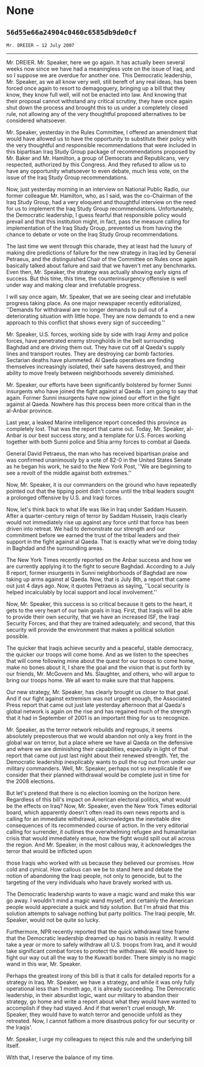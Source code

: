 # None
## `56d55e66a24904c0460c6585db9de0cf`
`Mr. DREIER — 12 July 2007`

---


Mr. DREIER. Mr. Speaker, here we go again. It has actually been 
several weeks now since we have had a meaningless vote on the issue of 
Iraq, and so I suppose we are overdue for another one. This Democratic 
leadership, Mr. Speaker, as we all know very well, still bereft of any 
real ideas, has been forced once again to resort to demagoguery, 
bringing up a bill that they know, they know full well, will not be 
enacted into law. And knowing that their proposal cannot withstand any 
critical scrutiny, they have once again shut down the process and 
brought this to us under a completely closed rule, not allowing any of 
the very thoughtful proposed alternatives to be considered whatsoever.

Mr. Speaker, yesterday in the Rules Committee, I offered an amendment 
that would have allowed us to have the opportunity to substitute their 
policy with the very thoughtful and responsible recommendations that 
were included in this bipartisan Iraq Study Group package of 
recommendations proposed by Mr. Baker and Mr. Hamilton, a group of 
Democrats and Republicans, very respected, authorized by this Congress. 
And they refused to allow us to have any opportunity whatsoever to even 
debate, much less vote, on the issue of the Iraq Study Group 
recommendations.

Now, just yesterday morning in an interview on National Public Radio, 
our former colleague Mr. Hamilton, who, as I said, was the co-Chairman 
of the Iraq Study Group, had a very eloquent and thoughtful interview 
on the need for us to implement the Iraq Study Group recommendations. 
Unfortunately, the Democratic leadership, I guess fearful that 
responsible policy would prevail and that this institution might, in 
fact, pass the measure calling for implementation of the Iraq Study 
Group, prevented us from having the chance to debate or vote on the 
Iraq Study Group recommendations.

The last time we went through this charade, they at least had the 
luxury of making dire predictions of failure for the new strategy in 
Iraq led by General Petraeus, and the distinguished Chair of the 
Committee on Rules once again basically talked about failure and said 
that we haven't met any benchmarks. Even then, Mr. Speaker, the 
strategy was actually showing early signs of success. But this time, 
this time, the counterinsurgency offensive is well under way and making 
clear and irrefutable progress.

I will say once again, Mr. Speaker, that we are seeing clear and 
irrefutable progress taking place. As one major newspaper recently 
editorialized, ''Demands for withdrawal are no longer demands to pull 
out of a deteriorating situation with little hope. They are now demands 
to end a new approach to this conflict that shows every sign of 
succeeding.''

Mr. Speaker, U.S. forces, working side by side with Iraqi Army and 
police forces, have penetrated enemy strongholds in the belt 
surrounding Baghdad and are driving them out. They have cut off al 
Qaeda's supply lines and transport routes. They are destroying car bomb 
factories. Sectarian deaths have plummeted. Al Qaeda operatives are 
finding themselves increasingly isolated, their safe havens destroyed, 
and their ability to move freely between neighborhoods severely 
diminished.

Mr. Speaker, our efforts have been significantly bolstered by former 
Sunni insurgents who have joined the fight against al Qaeda. I am going 
to say that again. Former Sunni insurgents have now joined our effort 
in the fight against al Qaeda. Nowhere has this process been more 
critical than in the al-Anbar province.



Last year, a leaked Marine intelligence report conceded this province 
as completely lost. That was the report that came out. Today, Mr. 
Speaker, al-Anbar is our best success story, and a template for U.S. 
Forces working together with both Sunni police and Shia army forces to 
combat al Qaeda.

General David Petraeus, the man who has received bipartisan praise 
and was confirmed unanimously by a vote of 82-0 in the United States 
Senate as he began his work, he said to the New York Post, ''We are 
beginning to see a revolt of the middle against both extremes.''

Now, Mr. Speaker, it is our commanders on the ground who have 
repeatedly pointed out that the tipping point didn't come until the 
tribal leaders sought a prolonged offensive by U.S. and Iraqi forces.

Now, let's think back to what life was like in Iraq under Saddam 
Hussein. After a quarter-century reign of terror by Saddam Hussein, 
Iraqis clearly would not immediately rise up against any force until 
that force has been driven into retreat. We had to demonstrate our 
strength and our commitment before we earned the trust of the tribal 
leaders and their support in the fight against al Qaeda. That is 
exactly what we're doing today in Baghdad and the surrounding areas.

The New York Times recently reported on the Anbar success and how we 
are currently applying it to the fight to secure Baghdad. According to 
a July 8 report, former insurgents in Sunni neighborhoods of Baghdad 
are now taking up arms against al Qaeda. Now, that is July 8th, a 
report that came out just 4 days ago. Now, it quotes Petraeus as 
saying, ''Local security is helped incalculably by local support and 
local involvement.''

Now, Mr. Speaker, this success is so critical because it gets to the 
heart, it gets to the very heart of our twin goals in Iraq. First, that 
Iraqis will be able to provide their own security, that we have an 
increased ISF, the Iraqi Security Forces, and that they are trained 
adequately; and second, that this security will provide the environment 
that makes a political solution possible.

The quicker that Iraqis achieve security and a peaceful, stable 
democracy, the quicker our troops will come home. And as we listen to 
the speeches that will come following mine about the quest for our 
troops to come home, make no bones about it, I share the goal and the 
vision that is put forth by our friends, Mr. McGovern and Ms. 
Slaughter, and others, who will argue to bring our troops home. We all 
want to make sure that that happens.

Our new strategy, Mr. Speaker, has clearly brought us closer to that 
goal. And if our fight against extremism was not urgent enough, the 
Associated Press report that came out just late yesterday afternoon 
that al Qaeda's global network is again on the rise and has regained 
much of the strength that it had in September of 2001 is an important 
thing for us to recognize.

Mr. Speaker, as the terror network rebuilds and regroups, it seems 
absolutely preposterous that we would abandon not only a key front in 
the global war on terror, but a place where we have al Qaeda on the 
defensive and where we are diminishing their capabilities, especially 
in light of that report that came out just last night about their 
renewed strength. Yet, the Democratic leadership inexplicably wants to 
pull the rug out from under our military commanders. Well, Mr. Speaker, 
perhaps not so inexplicable if we consider that their planned 
withdrawal would be complete just in time for the 2008 elections.

But let's pretend that there is no election looming on the horizon 
here. Regardless of this bill's impact on American electoral politics, 
what would be the effects on Iraq? Now, Mr. Speaker, even the New York 
Times editorial board, which apparently doesn't often read its own news 
reports and is calling for an immediate withdrawal, acknowledges the 
inevitable dire consequences of its recommended course of action. In 
the very editorial calling for surrender, it outlines the overwhelming 
refugee and humanitarian crisis that would immediately ensue, how the 
fight would spill out all across the region. And Mr. Speaker, in the 
most callous way, it acknowledges the terror that would be inflicted 
upon


those Iraqis who worked with us because they believed our promises. How 
cold and cynical. How callous can we be to stand here and debate the 
notion of abandoning the Iraqi people, not only to genocide, but to the 
targeting of the very individuals who have bravely worked with us.

The Democratic leadership wants to wave a magic wand and make this 
war go away. I wouldn't mind a magic wand myself, and certainly the 
American people would appreciate a quick and tidy solution. But I'm 
afraid that this solution attempts to salvage nothing but party 
politics. The Iraqi people, Mr. Speaker, would not be quite so lucky.

Furthermore, NPR recently reported that the quick withdrawal time 
frame that the Democratic leadership dreamed up has no basis in 
reality. It would take a year or more to safely withdraw all U.S. 
troops from Iraq, and it would take significant combat forces to 
protect the withdrawal. We would have to fight our way out all the way 
to the Kuwaiti border. There simply is no magic wand in this war, Mr. 
Speaker.

Perhaps the greatest irony of this bill is that it calls for detailed 
reports for a strategy in Iraq. Mr. Speaker, we have a strategy, and 
while it was only fully operational less than 1 month ago, it is 
already succeeding. The Democratic leadership, in their absurdist 
logic, want our military to abandon their strategy, go home and write a 
report about what they would have wanted to accomplish if they had 
stayed. And if that weren't cruel enough, Mr. Speaker, they would have 
to watch terror and genocide unfold as they retreated. Now, I cannot 
fathom a more disastrous policy for our security or the Iraqis'.

Mr. Speaker, I urge my colleagues to reject this rule and the 
underlying bill itself.

With that, I reserve the balance of my time.